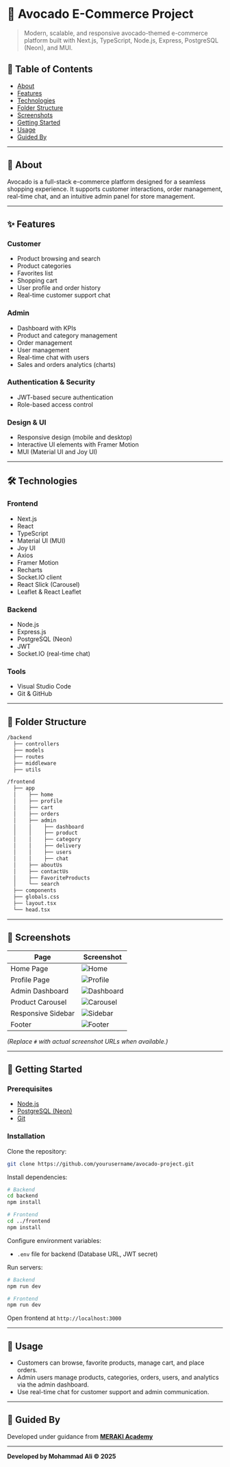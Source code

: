 # 🥑 Avocado E-Commerce Project

> Modern, scalable, and responsive avocado-themed e-commerce platform built with Next.js, TypeScript, Node.js, Express, PostgreSQL (Neon), and MUI.

## 📝 Table of Contents
- [About](#about)
- [Features](#features)
- [Technologies](#technologies)
- [Folder Structure](#folder-structure)
- [Screenshots](#screenshots)
- [Getting Started](#getting-started)
- [Usage](#usage)
- [Guided By](#guided-by)

---

## 📖 About

Avocado is a full-stack e-commerce platform designed for a seamless shopping experience. It supports customer interactions, order management, real-time chat, and an intuitive admin panel for store management.

---

## ✨ Features

### Customer
- Product browsing and search
- Product categories
- Favorites list
- Shopping cart
- User profile and order history
- Real-time customer support chat

### Admin
- Dashboard with KPIs
- Product and category management
- Order management
- User management
- Real-time chat with users
- Sales and orders analytics (charts)

### Authentication & Security
- JWT-based secure authentication
- Role-based access control

### Design & UI
- Responsive design (mobile and desktop)
- Interactive UI elements with Framer Motion
- MUI (Material UI and Joy UI)

---

## 🛠 Technologies

### Frontend
- Next.js
- React
- TypeScript
- Material UI (MUI)
- Joy UI
- Axios
- Framer Motion
- Recharts
- Socket.IO client
- React Slick (Carousel)
- Leaflet & React Leaflet

### Backend
- Node.js
- Express.js
- PostgreSQL (Neon)
- JWT
- Socket.IO (real-time chat)

### Tools
- Visual Studio Code
- Git & GitHub

---

## 📁 Folder Structure

```bash
/backend
  ├── controllers
  ├── models
  ├── routes
  ├── middleware
  ├── utils

/frontend
  ├── app
  │    ├── home
  │    ├── profile
  │    ├── cart
  │    ├── orders
  │    ├── admin
  │    │    ├── dashboard
  │    │    ├── product
  │    │    ├── category
  │    │    ├── delivery
  │    │    ├── users
  │    │    ├── chat
  │    ├── aboutUs
  │    ├── contactUs
  │    ├── FavoriteProducts
  │    └── search
  ├── components
  ├── globals.css
  ├── layout.tsx
  └── head.tsx
```

---

## 📸 Screenshots

| Page                  | Screenshot                      |
|-----------------------|---------------------------------|
| Home Page             | ![Home](#)                      |
| Profile Page          | ![Profile](#)                   |
| Admin Dashboard       | ![Dashboard](#)                 |
| Product Carousel      | ![Carousel](#)                  |
| Responsive Sidebar    | ![Sidebar](#)                   |
| Footer                | ![Footer](#)                    |

*(Replace `#` with actual screenshot URLs when available.)*

---

## 🚀 Getting Started

### Prerequisites

- [Node.js](https://nodejs.org/en)
- [PostgreSQL (Neon)](https://neon.tech)
- [Git](https://git-scm.com)

### Installation

Clone the repository:

```bash
git clone https://github.com/yourusername/avocado-project.git
```

Install dependencies:

```bash
# Backend
cd backend
npm install

# Frontend
cd ../frontend
npm install
```

Configure environment variables:
- `.env` file for backend (Database URL, JWT secret)

Run servers:

```bash
# Backend
npm run dev

# Frontend
npm run dev
```

Open frontend at `http://localhost:3000`

---

## 🎯 Usage

- Customers can browse, favorite products, manage cart, and place orders.
- Admin users manage products, categories, orders, users, and analytics via the admin dashboard.
- Use real-time chat for customer support and admin communication.

---

## 🏫 Guided By

Developed under guidance from **[MERAKI Academy](https://www.meraki-academy.org)**

---

**Developed by Mohammad Ali ©️ 2025**
